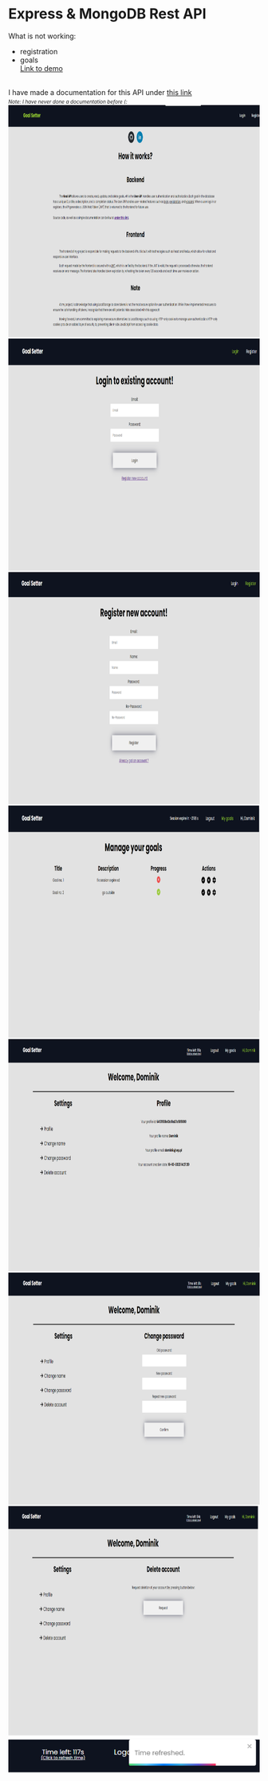 # Express & MongoDB Rest API

What is not working:<br />
 - registration<br />
 - goals<br />
<a href="https://appmern.herokuapp.com/">Link to demo</a>

<br />
I have made a documentation for this API under <a href="https://dominiks-organization-1.gitbook.io/mern-stack-api-docs/"> this link </a> <br/>
<i style="font-size:10px"> Note: I have never done a documentation before (: </i>
<img src="https://raw.githubusercontent.com/xstiff/mern-stack-project/main/images/image_home.png" alt="home" width="950px" height="465"/>
<img src="https://raw.githubusercontent.com/xstiff/mern-stack-project/main/images/image_login.png" alt="login" width="950px" height="465"/>
<img src="https://raw.githubusercontent.com/xstiff/mern-stack-project/main/images/image_register.png" alt="register" width="950px" height="465"/>
<img src="https://raw.githubusercontent.com/xstiff/mern-stack-project/main/images/image_my_goals.png" alt="mygoals" width="950px" height="465"/>
<img src="https://raw.githubusercontent.com/xstiff/mern-stack-project/main/images/image_profile_1.png" alt="profile1" width="950px" height="465"/>
<img src="https://raw.githubusercontent.com/xstiff/mern-stack-project/main/images/image_profile_2.png" alt="profile2" width="950px" height="465"/>
<img src="https://raw.githubusercontent.com/xstiff/mern-stack-project/main/images/image_profile_3.png" alt="profile3" width="950px" height="465"/>
<img src="https://raw.githubusercontent.com/xstiff/mern-stack-project/main/images/refresh.png" alt="refresh"/>
